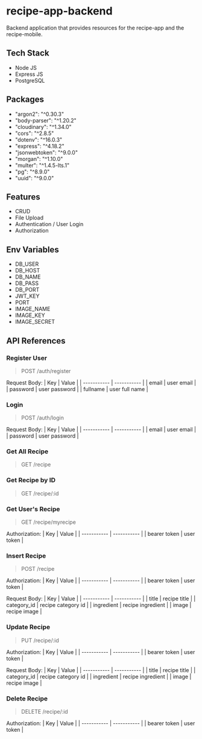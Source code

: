 # recipe-app-backend

Backend application that provides resources for the recipe-app and the recipe-mobile.

## Tech Stack
- Node JS
- Express JS
- PostgreSQL

## Packages
- "argon2": "^0.30.3"
- "body-parser": "^1.20.2"
- "cloudinary": "^1.34.0"
- "cors": "^2.8.5"
- "dotenv": "^16.0.3"
- "express": "^4.18.2"
- "jsonwebtoken": "^9.0.0"
- "morgan": "^1.10.0"
- "multer": "^1.4.5-lts.1"
- "pg": "^8.9.0"
- "uuid": "^9.0.0"

## Features
- CRUD
- File Upload
- Authentication / User Login
- Authorization

## Env Variables
- DB_USER
- DB_HOST
- DB_NAME
- DB_PASS
- DB_PORT
- JWT_KEY
- PORT
- IMAGE_NAME
- IMAGE_KEY
- IMAGE_SECRET

## API References

### Register User

> POST /auth/register

Request Body:
| Key | Value |
| ----------- | ----------- |
| email | user email |
| password | user password |
| fullname | user full name |

### Login

> POST /auth/login

Request Body:
| Key | Value |
| ----------- | ----------- |
| email | user email |
| password | user password |

### Get All Recipe

> GET /recipe

### Get Recipe by ID

> GET /recipe/:id

### Get User's Recipe

> GET /recipe/myrecipe

Authorization:
| Key | Value |
| ----------- | ----------- |
| bearer token | user token |

### Insert Recipe

> POST /recipe

Authorization:
| Key | Value |
| ----------- | ----------- |
| bearer token | user token |

Request Body:
| Key | Value |
| ----------- | ----------- |
| title | recipe title |
| category_id | recipe category id |
| ingredient | recipe ingredient |
| image | recipe image |

### Update Recipe

> PUT /recipe/:id

Authorization:
| Key | Value |
| ----------- | ----------- |
| bearer token | user token |

Request Body:
| Key | Value |
| ----------- | ----------- |
| title | recipe title |
| category_id | recipe category id |
| ingredient | recipe ingredient |
| image | recipe image |

### Delete Recipe

> DELETE /recipe/:id

Authorization:
| Key | Value |
| ----------- | ----------- |
| bearer token | user token |
